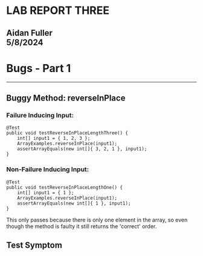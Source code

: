 # LAB REPORT THREE
Aidan Fuller <br>
5/8/2024
---
# Bugs - Part 1 
---
## Buggy Method: reverseInPlace

### Failure Inducing Input: 
```
@Test 
public void testReverseInPlaceLengthThree() {
    int[] input1 = { 1, 2, 3 };
    ArrayExamples.reverseInPlace(input1);
    assertArrayEquals(new int[]{ 3, 2, 1 }, input1);
}
```

### Non-Failure Inducing Input: 
```
@Test 
public void testReverseInPlaceLengthOne() {
    int[] input1 = { 1 };
    ArrayExamples.reverseInPlace(input1);
    assertArrayEquals(new int[]{ 1 }, input1);
}
```
This only passes because there is only one element in the array, so even though the method is faulty it still returns the 'correct' order. 

## Test Symptom




